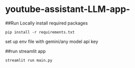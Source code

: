 # youtube-assistant-LLM-app-
##Run Locally
install required packages
```
pip install -r requirements.txt
```
set up env file with gemini/any model api key

##run streamlit app
```
streamlit run main.py
```
